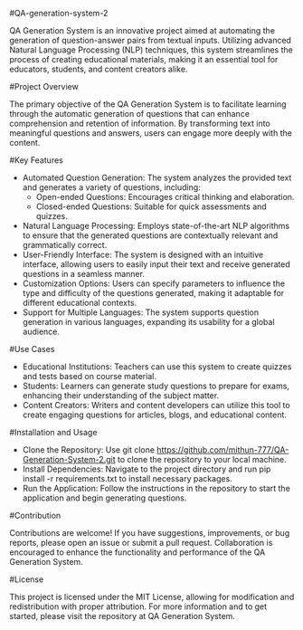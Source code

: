 #QA-generation-system-2

QA Generation System is an innovative project aimed at automating the generation of question-answer pairs from textual inputs. Utilizing advanced Natural Language Processing (NLP) techniques, this system streamlines the process of creating educational materials, making it an essential tool for educators, students, and content creators alike.

#Project Overview

The primary objective of the QA Generation System is to facilitate learning through the automatic generation of questions that can enhance comprehension and retention of information. By transforming text into meaningful questions and answers, users can engage more deeply with the content.

#Key Features

+ Automated Question Generation: The system analyzes the provided text and generates a variety of questions, including:
  + Open-ended Questions: Encourages critical thinking and elaboration.
  + Closed-ended Questions: Suitable for quick assessments and quizzes.
+ Natural Language Processing: Employs state-of-the-art NLP algorithms to ensure that the generated questions are contextually relevant and grammatically correct.
+ User-Friendly Interface: The system is designed with an intuitive interface, allowing users to easily input their text and receive generated questions in a seamless manner.
+ Customization Options: Users can specify parameters to influence the type and difficulty of the questions generated, making it adaptable for different educational contexts.
+ Support for Multiple Languages: The system supports question generation in various languages, expanding its usability for a global audience.

#Use Cases

+ Educational Institutions: Teachers can use this system to create quizzes and tests based on course material.
+ Students: Learners can generate study questions to prepare for exams, enhancing their understanding of the subject matter.
+ Content Creators: Writers and content developers can utilize this tool to create engaging questions for articles, blogs, and educational content.

#Installation and Usage

+ Clone the Repository: Use git clone https://github.com/mithun-777/QA-Generation-System-2.git to clone the repository to your local machine.
+ Install Dependencies: Navigate to the project directory and run pip install -r requirements.txt to install necessary packages.
+ Run the Application: Follow the instructions in the repository to start the application and begin generating questions.

#Contribution

Contributions are welcome! If you have suggestions, improvements, or bug reports, please open an issue or submit a pull request. Collaboration is encouraged to enhance the functionality and performance of the QA Generation System.

#License

This project is licensed under the MIT License, allowing for modification and redistribution with proper attribution.
For more information and to get started, please visit the repository at QA Generation System.

